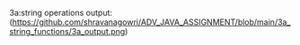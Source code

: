 3a:string operations
output:(https://github.com/shravanagowri/ADV_JAVA_ASSIGNMENT/blob/main/3a_string_functions/3a_output.png)
